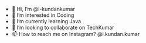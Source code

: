 - 👋 Hi, I’m @i-kundankumar
- 👀 I’m interested in Coding
- 🌱 I’m currently learning Java
- 💞️ I’m looking to collaborate on TechKumar
- 📫 How to reach me on Instagram? @i.kundan.kumar

<!---
i-kundankumar/i-kundankumar is a ✨ special ✨ repository because its `README.md` (this file) appears on your GitHub profile.
You can click the Preview link to take a look at your changes.
--->
